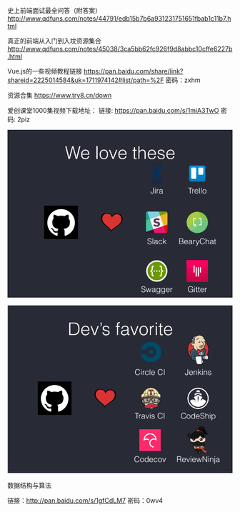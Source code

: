 史上前端面试最全问答（附答案）http://www.qdfuns.com/notes/44791/edb15b7b6a931231751651fbab1c11b7.html

真正的前端从入门到入坟资源集合 http://www.qdfuns.com/notes/45038/3ca5bb62fc926f9d8abbc10cffe6227b.html

Vue.js的一些视频教程链接
https://pan.baidu.com/share/link?shareid=2225014584&uk=1711974142#list/path=%2F
密码：zxhm

资源合集 https://www.try8.cn/down

爱创课堂1000集视频下载地址：
链接: https://pan.baidu.com/s/1miA3TwO 密码: 2piz

![](/assets/tools1.png)

![](/assets/tools2.png)

数据结构与算法

链接：http://pan.baidu.com/s/1gfCdLM7 密码：0wv4
